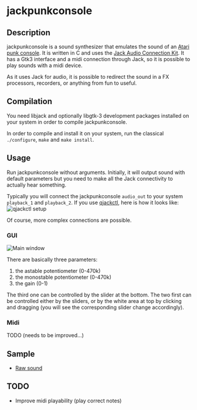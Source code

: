 # jackpunkconsole

## Description

jackpunkconsole is a sound synthesizer that emulates the sound of an
[Atari punk console](http://en.wikipedia.org/wiki/Atari_Punk_Console).
It is written in C and uses the
[Jack Audio Connection Kit](http://jackaudio.org/). It has a Gtk3
interface and a midi connection through Jack, so it is possible to play
sounds with a midi device.

As it uses Jack for audio, it is possible to redirect the sound in a
FX processors, recorders, or anything from fun to useful.

## Compilation

You need libjack and optionally libgtk-3 development packages installed
on your system in order to compile jackpunkconsole.

In order to compile and install it on your system, run the 
classical `./configure`, `make` and `make install`.

## Usage

Run jackpunkconsole without arguments. Initially, it will output sound
with default parameters but you need to make all the Jack connectivity
to actually hear something.

Typically you will connect the jackpunkconsole `audio_out` to your system
`playback_1` and `playback_2`. If you use
[qjackctl](http://qjackctl.sourceforge.net/), here is how it looks like:
![qjackctl setup](http://witryk.be/jpc-screen02.png "qjackctl setup")

Of course, more complex connections are possible.

### GUI

![Main window](http://witryk.be/jpc-screen01.png "Main window")

There are basically three parameters:

1. the astable potentiometer (0-470k)
2. the monostable potentiometer (0-470k)
3. the gain (0-1)

The third one can be controlled by the slider at the bottom. The two
first can be controlled either by the sliders, or by the white area at
top by clicking and dragging (you will see the corresponding slider
change accordingly).

### Midi

TODO (needs to be improved...)

## Sample

+ [Raw sound](http://witryk.be/jpc-sample01.ogg)

## TODO

 + Improve midi playability (play correct notes)
